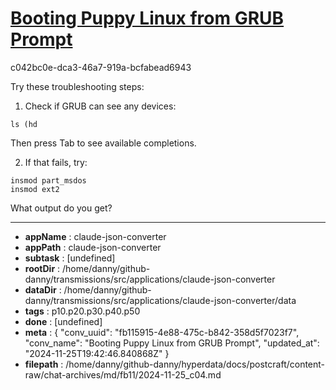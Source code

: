 # [Booting Puppy Linux from GRUB Prompt](https://claude.ai/chat/fb115915-4e88-475c-b842-358d5f7023f7)

c042bc0e-dca3-46a7-919a-bcfabead6943

 Try these troubleshooting steps:

1. Check if GRUB can see any devices:
```
ls (hd
```
Then press Tab to see available completions.

2. If that fails, try:
```
insmod part_msdos
insmod ext2
```

What output do you get?

---

* **appName** : claude-json-converter
* **appPath** : claude-json-converter
* **subtask** : [undefined]
* **rootDir** : /home/danny/github-danny/transmissions/src/applications/claude-json-converter
* **dataDir** : /home/danny/github-danny/transmissions/src/applications/claude-json-converter/data
* **tags** : p10.p20.p30.p40.p50
* **done** : [undefined]
* **meta** : {
  "conv_uuid": "fb115915-4e88-475c-b842-358d5f7023f7",
  "conv_name": "Booting Puppy Linux from GRUB Prompt",
  "updated_at": "2024-11-25T19:42:46.840868Z"
}
* **filepath** : /home/danny/github-danny/hyperdata/docs/postcraft/content-raw/chat-archives/md/fb11/2024-11-25_c04.md